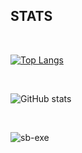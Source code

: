 
<h2>STATS</h2>

<br>

[![Top Langs](https://github-readme-stats.vercel.app/api/top-langs/?username=sb-exe-calismayi-durdurdu&layout=pie&theme=dark)](https://github.com/esocraton/github-readme-stats)

<br>

![GitHub stats](https://github-readme-stats.vercel.app/api?username=sb-exe-calismayi-durdurdu&show_icons=true&theme=dark)

<br>

<p><img align="center" src="https://github-readme-streak-stats.herokuapp.com/?user=sb-exe-calismayi-durdurdu&theme=dark" alt="sb-exe" /></p>

